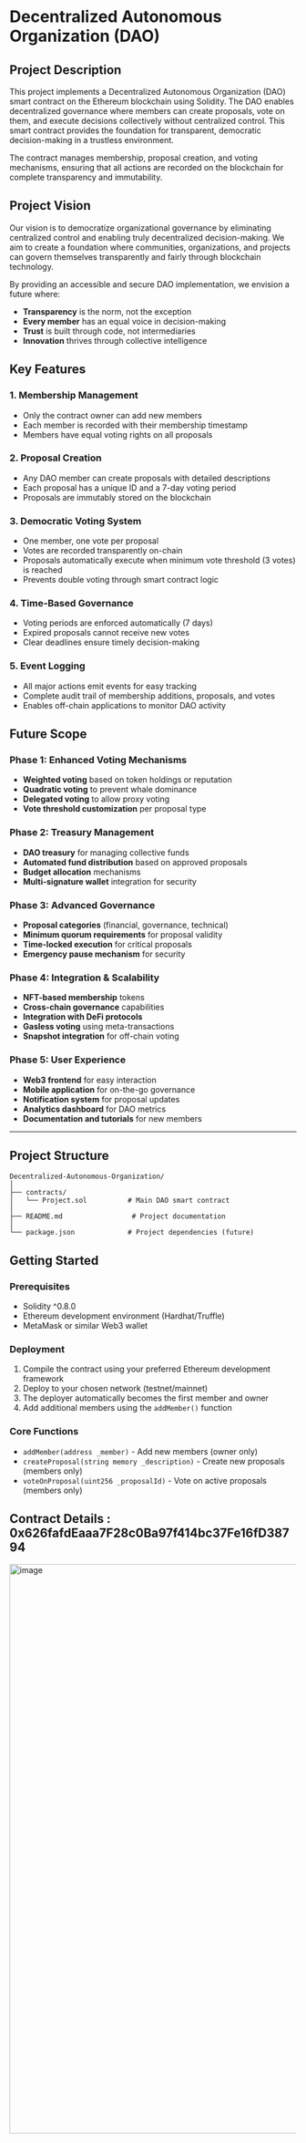 # Decentralized Autonomous Organization (DAO)

## Project Description

This project implements a Decentralized Autonomous Organization (DAO) smart contract on the Ethereum blockchain using Solidity. The DAO enables decentralized governance where members can create proposals, vote on them, and execute decisions collectively without centralized control. This smart contract provides the foundation for transparent, democratic decision-making in a trustless environment.

The contract manages membership, proposal creation, and voting mechanisms, ensuring that all actions are recorded on the blockchain for complete transparency and immutability.

## Project Vision

Our vision is to democratize organizational governance by eliminating centralized control and enabling truly decentralized decision-making. We aim to create a foundation where communities, organizations, and projects can govern themselves transparently and fairly through blockchain technology.

By providing an accessible and secure DAO implementation, we envision a future where:
- **Transparency** is the norm, not the exception
- **Every member** has an equal voice in decision-making
- **Trust** is built through code, not intermediaries
- **Innovation** thrives through collective intelligence

## Key Features

### 1. **Membership Management**
- Only the contract owner can add new members
- Each member is recorded with their membership timestamp
- Members have equal voting rights on all proposals

### 2. **Proposal Creation**
- Any DAO member can create proposals with detailed descriptions
- Each proposal has a unique ID and a 7-day voting period
- Proposals are immutably stored on the blockchain

### 3. **Democratic Voting System**
- One member, one vote per proposal
- Votes are recorded transparently on-chain
- Proposals automatically execute when minimum vote threshold (3 votes) is reached
- Prevents double voting through smart contract logic

### 4. **Time-Based Governance**
- Voting periods are enforced automatically (7 days)
- Expired proposals cannot receive new votes
- Clear deadlines ensure timely decision-making

### 5. **Event Logging**
- All major actions emit events for easy tracking
- Complete audit trail of membership additions, proposals, and votes
- Enables off-chain applications to monitor DAO activity

## Future Scope

### Phase 1: Enhanced Voting Mechanisms
- **Weighted voting** based on token holdings or reputation
- **Quadratic voting** to prevent whale dominance
- **Delegated voting** to allow proxy voting
- **Vote threshold customization** per proposal type

### Phase 2: Treasury Management
- **DAO treasury** for managing collective funds
- **Automated fund distribution** based on approved proposals
- **Budget allocation** mechanisms
- **Multi-signature wallet** integration for security

### Phase 3: Advanced Governance
- **Proposal categories** (financial, governance, technical)
- **Minimum quorum requirements** for proposal validity
- **Time-locked execution** for critical proposals
- **Emergency pause mechanism** for security

### Phase 4: Integration & Scalability
- **NFT-based membership** tokens
- **Cross-chain governance** capabilities
- **Integration with DeFi protocols**
- **Gasless voting** using meta-transactions
- **Snapshot integration** for off-chain voting

### Phase 5: User Experience
- **Web3 frontend** for easy interaction
- **Mobile application** for on-the-go governance
- **Notification system** for proposal updates
- **Analytics dashboard** for DAO metrics
- **Documentation and tutorials** for new members

---

## Project Structure

```
Decentralized-Autonomous-Organization/
│
├── contracts/
│   └── Project.sol          # Main DAO smart contract
│
├── README.md                 # Project documentation
│
└── package.json             # Project dependencies (future)
```

## Getting Started

### Prerequisites
- Solidity ^0.8.0
- Ethereum development environment (Hardhat/Truffle)
- MetaMask or similar Web3 wallet

### Deployment
1. Compile the contract using your preferred Ethereum development framework
2. Deploy to your chosen network (testnet/mainnet)
3. The deployer automatically becomes the first member and owner
4. Add additional members using the `addMember()` function

### Core Functions

- `addMember(address _member)` - Add new members (owner only)
- `createProposal(string memory _description)` - Create new proposals (members only)
- `voteOnProposal(uint256 _proposalId)` - Vote on active proposals (members only)

## Contract Details : 0x626fafdEaaa7F28c0Ba97f414bc37Fe16fD38794
<img width="1920" height="999" alt="image" src="https://github.com/user-attachments/assets/f0927715-c45d-403c-ab04-8219a99c9b3e" />

